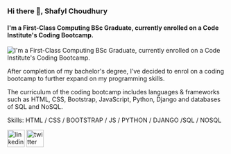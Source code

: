 ### Hi there 👋, Shafyl Choudhury
#### I'm a First-Class Computing BSc Graduate, currently enrolled on a Code Institute's Coding Bootcamp.
![I'm a First-Class Computing BSc Graduate, currently enrolled on a Code Institute's Coding Bootcamp.](https://pbs.twimg.com/profile_banners/1287120904103829505/1600605491/1500x500)

After completion of my bachelor's degree, I've decided to enrol on a coding bootcamp to further expand on my programming skills. 

The curriculum of the coding bootcamp includes languages & frameworks such as HTML, CSS, Bootstrap, JavaScript, Python, Django and databases of SQL and NoSQL.

Skills: HTML / CSS / BOOTSTRAP / JS / PYTHON / DJANGO /SQL / NOSQL



[<img src='https://cdn.jsdelivr.net/npm/simple-icons@3.0.1/icons/linkedin.svg' alt='linkedin' height='40'>](https://www.linkedin.com/in/https://www.linkedin.com/in/shaf951753//)  [<img src='https://cdn.jsdelivr.net/npm/simple-icons@3.0.1/icons/twitter.svg' alt='twitter' height='40'>](https://twitter.com/ShafylCodes)  

